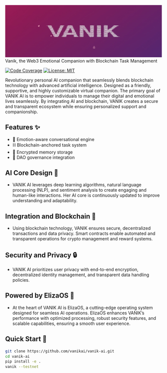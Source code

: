 <div align="center">
  <img src="https://github.com/VanikAI/vanik-ai/blob/421fd8dbbccc7ac22f051a6fcdd33b6743ed61ec/img/VANIK.jpeg" alt="Project Banner" width="1200">
</div>
Vanik, the Web3 Emotional Companion with Blockchain Task Management

[![Code Coverage](https://codecov.io/gh/vanik/vanik-ai/branch/main/graph/badge.svg)](https://codecov.io/gh/yourusername/vanik-ai)
[![License: MIT](https://img.shields.io/badge/License-MIT-yellow.svg)](https://opensource.org/licenses/MIT)

Revolutionary personal AI companion that seamlessly blends blockchain technology with advanced artificial intelligence. Designed as a friendly, supportive, and highly customizable virtual companion. The primary goal of VANIK AI is to empower individuals to manage their digital and emotional lives seamlessly. By integrating AI and blockchain, VANIK creates a secure and transparent ecosystem while ensuring personalized support and companionship.

## Features ✨
- 🧠 Emotion-aware conversational engine
- ⛓️ Blockchain-anchored task system
- 🔐 Encrypted memory storage
- 🤝 DAO governance integration

## AI Core Design 👾
- VANIK AI leverages deep learning algorithms, natural language processing (NLP), and sentiment analysis to create engaging and human-like interactions. Her AI core is continuously updated to improve understanding and adaptability.

## Integration and Blockchain 👥
- Using blockchain technology, VANIK ensures secure, decentralized transactions and data privacy. Smart contracts enable automated and transparent operations for crypto management and reward systems.

## Security and Privacy 🔒
- VANIK AI prioritizes user privacy with end-to-end encryption, decentralized identity management, and transparent data handling policies.

## Powered by ElizaOS 🤖
- At the heart of VANIK AI is ElizaOS, a cutting-edge operating system designed for seamless AI operations. ElizaOS enhances VANIK’s performance with optimized processing, robust security features, and scalable capabilities, ensuring a smooth user experience.

## Quick Start 🚀
```bash
git clone https://github.com/vanikai/vanik-ai.git
cd vanik-ai
pip install -e .
vanik --testnet
